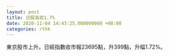 ```yaml
---
layout: post
title: 日股高收1.7%
date: 2020-11-04 14:43:25.000000000 +08:00
categories: rthk
---
```


東京股市上升。日經指數收市報23695點，升399點，升幅1.72%。
